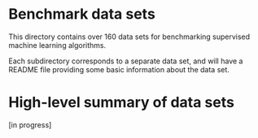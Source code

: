 # Benchmark data sets

This directory contains over 160 data sets for benchmarking supervised machine learning algorithms.

Each subdirectory corresponds to a separate data set, and will have a README file providing some basic information about the data set.

# High-level summary of data sets

[in progress]
